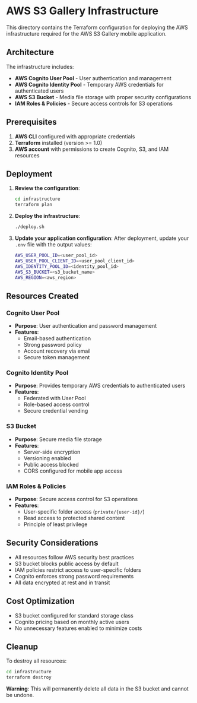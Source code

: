 # AWS S3 Gallery Infrastructure

This directory contains the Terraform configuration for deploying the AWS infrastructure required for the AWS S3 Gallery mobile application.

## Architecture

The infrastructure includes:

- **AWS Cognito User Pool** - User authentication and management
- **AWS Cognito Identity Pool** - Temporary AWS credentials for authenticated users
- **AWS S3 Bucket** - Media file storage with proper security configurations
- **IAM Roles & Policies** - Secure access controls for S3 operations

## Prerequisites

1. **AWS CLI** configured with appropriate credentials
2. **Terraform** installed (version >= 1.0)
3. **AWS account** with permissions to create Cognito, S3, and IAM resources

## Deployment

1. **Review the configuration**:
   ```bash
   cd infrastructure
   terraform plan
   ```

2. **Deploy the infrastructure**:
   ```bash
   ./deploy.sh
   ```

3. **Update your application configuration**:
   After deployment, update your `.env` file with the output values:
   ```bash
   AWS_USER_POOL_ID=<user_pool_id>
   AWS_USER_POOL_CLIENT_ID=<user_pool_client_id>
   AWS_IDENTITY_POOL_ID=<identity_pool_id>
   AWS_S3_BUCKET=<s3_bucket_name>
   AWS_REGION=<aws_region>
   ```

## Resources Created

### Cognito User Pool
- **Purpose**: User authentication and password management
- **Features**:
  - Email-based authentication
  - Strong password policy
  - Account recovery via email
  - Secure token management

### Cognito Identity Pool
- **Purpose**: Provides temporary AWS credentials to authenticated users
- **Features**:
  - Federated with User Pool
  - Role-based access control
  - Secure credential vending

### S3 Bucket
- **Purpose**: Secure media file storage
- **Features**:
  - Server-side encryption
  - Versioning enabled
  - Public access blocked
  - CORS configured for mobile app access

### IAM Roles & Policies
- **Purpose**: Secure access control for S3 operations
- **Features**:
  - User-specific folder access (`private/{user-id}/`)
  - Read access to protected shared content
  - Principle of least privilege

## Security Considerations

- All resources follow AWS security best practices
- S3 bucket blocks public access by default
- IAM policies restrict access to user-specific folders
- Cognito enforces strong password requirements
- All data encrypted at rest and in transit

## Cost Optimization

- S3 bucket configured for standard storage class
- Cognito pricing based on monthly active users
- No unnecessary features enabled to minimize costs

## Cleanup

To destroy all resources:
```bash
cd infrastructure
terraform destroy
```

**Warning**: This will permanently delete all data in the S3 bucket and cannot be undone.